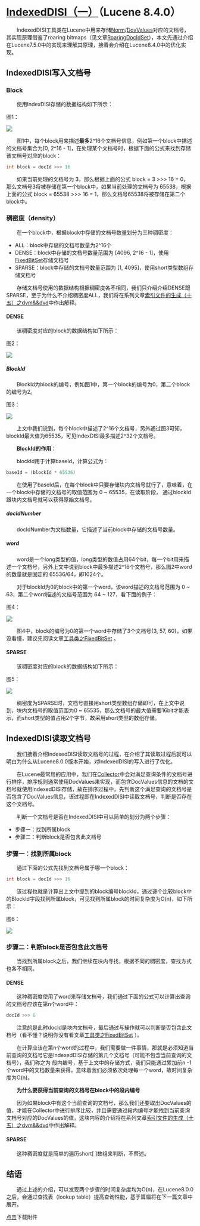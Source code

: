 # [IndexedDISI（一）](https://www.amazingkoala.com.cn/Lucene/gongjulei/)（Lucene 8.4.0）

&emsp;&emsp;IndexedDISI工具类在Lucene中用来存储[Norm](https://www.amazingkoala.com.cn/Lucene/suoyinwenjian/2019/0305/39.html)/[DovValues](https://www.amazingkoala.com.cn/Lucene/DocValues/)对应的文档号，其实现原理借鉴了roaring bitmaps（见文章[RoaringDocIdSet](https://www.amazingkoala.com.cn/Lucene/gongjulei/2019/1008/98.html)），本文先通过介绍在Lucene7.5.0中的实现来理解其原理，接着会介绍在Lucene8.4.0中的优化实现。

## IndexedDISI写入文档号

### Block

&emsp;&emsp;使用IndexDISI存储的数据结构如下所示：

图1：

<img src="IndexedDISI（一）-image/1.png">

&emsp;&emsp;图1中，每个block用来描述**最多**2^16个文档号信息，例如第一个block中描述的文档号集合为[0, 2^16 - 1]，在处理某个文档号时，根据下面的公式来找到存储该文档号对应的block：

```java
int block = docId >>> 16
```

&emsp;&emsp;如果当前处理的文档号为 3，那么根据上面的公式 block = 3 >>> 16 = 0，那么文档号3将被存储在第一个block中，如果当前处理的文档号为 65538，根据上面的公式 block = 65538 >>> 16 = 1，那么文档号65538将被存储在第二个block中。

### 稠密度（density）

&emsp;&emsp;在一个block中，根据block中存储的文档号数量划分为三种稠密度：

- ALL：block中存储的文档号数量为2^16个
- DENSE：block中存储的文档号数量范围为 [4096, 2^16 - 1]，使用[FixedBitSet](https://www.amazingkoala.com.cn/Lucene/gongjulei/2019/0404/45.html)存储文档号
- SPARSE：block中存储的文档号数量范围为 [1, 4095]，使用short类型数组存储文档号

&emsp;&emsp;存储文档号使用的数据结构根据稠密度各不相同，我们只介绍介绍DENSE跟SPARSE，至于为什么不介绍稠密度ALL，我们将在系列文章[索引文件的生成（十五）之dvm&&dvd](https://www.amazingkoala.com.cn/Lucene/Index/2020/0507/139.html)中作出解释。

#### DENSE

&emsp;&emsp;该稠密度对应的block的数据结构如下所示：

图2：

<img src="IndexedDISI（一）-image/2.png">

##### BlockId

&emsp;&emsp;BlockId为block的编号，例如图1中，第一个block的编号为0，第二个block的编号为2。

图3：

<img src="IndexedDISI（一）-image/3.png">

&emsp;&emsp;上文中我们说到，每个block中描述了2^16个文档号，另外通过图3可知，blockId最大值为65535，可见IndexDISI最多描述2^32个文档号。

&emsp;&emsp;**BlockId的作用**：

&emsp;&emsp;blockId用于计算baseId，计算公式为：

```java
baseId = (blockId * 65536)
```

&emsp;&emsp;在使用了baseId后，在每个block中只要存储块内文档号就行了，意味着，在一个block中存储的文档号的取值范围为 0 ~ 65535，在读取阶段， 通过blockId跟块内文档号就可以获得原始文档号。

##### docIdNumber

&emsp;&emsp;docIdNumber为文档数量，它描述了当前block中存储的文档号数量。

##### word

&emsp;&emsp;word是一个long类型的值，long类型的数值占用64个bit，每一个bit用来描述一个文档号，另外上文中说到block中最多描述2^16个文档号，那么图2中word的数量就是固定的 65536/64，即1024个。

&emsp;&emsp;对于blockId为0的block中的第一个word，该word描述的文档号范围为 0 ~ 63，第二个word描述的文档号范围为 64 ~ 127，看下面的例子：

图4：

<img src="IndexedDISI（一）-image/4.png">

&emsp;&emsp;图4中，block的编号为0的第一个word中存储了3个文档号{3, 57, 60}，如果没看懂，建议先阅读文章[工具类之FixedBitSet](https://www.amazingkoala.com.cn/Lucene/gongjulei/2019/0404/45.html) 。

#### SPARSE

&emsp;&emsp;该稠密度对应的block的数据结构如下所示：

图5：

<img src="IndexedDISI（一）-image/5.png">

&emsp;&emsp;稠密度为SPARSE时，文档号直接用short类型数组存储即可，在上文中说到，块内文档号的取值范围为0 ~ 65535，那么文档号的最大值需要16bit才能表示，而short类型的值占用2个字节，故采用short类型的数组存储。

## IndexedDISI读取文档号

&emsp;&emsp;我们接着介绍IndexedDISI读取文档号的过程，在介绍了其读取过程后就可以明白为什么从Lucene8.0.0版本开始，对IndexedDISI的写入进行了优化。

&emsp;&emsp;在Lucene最常用的应用中，我们在[Collector](https://www.amazingkoala.com.cn/Lucene/Search/2019/0812/82.html)中会对满足查询条件的文档号进行排序，排序规则通常使用DocValues来实现，而包含DocValues信息的文档的文档号就使用IndexedDISI存储，故在排序过程中，先判断这个满足查询的文档号是否包含了DocValues信息，该过程即在IndexedDISI中读取文档号，判断是否存在这个文档号。

&emsp;&emsp;判断一个文档号是否在IndexedDISI中可以简单的划分为两个步骤：

- 步骤一：找到所属block
- 步骤二：判断block是否包含此文档号

### 步骤一：找到所属block

&emsp;&emsp;通过下面的公式先找到文档号属于哪一个block：

```java
int block = docId >>> 16
```

&emsp;&emsp;该过程也就是计算出上文中提到的block编号blockId，通过逐个比较block中的BlockId字段找到所属block，可见找到所属block的时间复杂度为O(n)，如下所示：

图6：

<img src="IndexedDISI（一）-image/6.png">

### 步骤二：判断block是否包含此文档号

&emsp;&emsp;当找到所属block之后，我们继续在块内寻找，根据不同的稠密度，查找方式也各不相同。

#### DENSE

&emsp;&emsp;这种稠密度使用了word来存储文档号，我们通过下面的公式可以计算出查询的文档号应该在第n个word中：

```java
docId >>> 6
```

&emsp;&emsp;注意的是此时docId是块内文档号，最后通过与操作就可以判断是否包含此文档号（看不懂？说明你没有看文章[工具类之FixedBitSet](https://www.amazingkoala.com.cn/Lucene/gongjulei/2019/0404/45.html) ）。

&emsp;&emsp;在计算应该在第n个word的过程中，我们需要做一件事情，那就是必须知道当前查询的文档号它是IndexedDISI存储的第几个文档号（可能不包含当前查询的文档号），我们称之为 段内编号，基于上文中的存储方式，我们只能通过累加前n -1 个word中的文档数量来获得，意味着我们必须依次处理每一个word，故时间复杂度为O(n)。

&emsp;&emsp;**为什么要获得当前查询的文档号在block中的段内编号**

&emsp;&emsp;因为如果block中有这个当前查询的文档号，那么我们还要取出DocValues的值，才能在Collector中进行排序比较，并且需要通过段内编号才能找到当前查询文档号对应的DocValues的值，这块内容的介绍将在系列文章[索引文件的生成（十五）之dvm&&dvd](https://www.amazingkoala.com.cn/Lucene/Index/2020/0507/139.html)中作出解释。

#### SPARSE

&emsp;&emsp;这种稠密度就是简单的遍历short[ ]数组来判断，不赘述。

## 结语

&emsp;&emsp;通过上述的介绍，可以发现两个步骤的时间复杂度均为O(n)，在Lucene8.0.0之后，会通过查找表（lookup table）提高查询性能，基于篇幅将在下一篇文章中展开。

[点击]()下载附件	